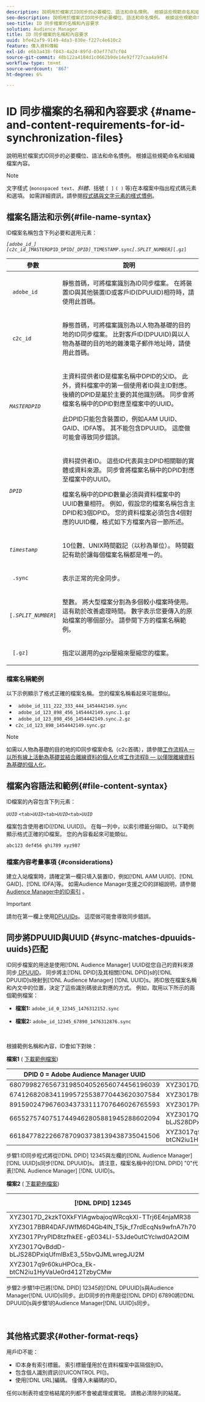 ```yaml
---
description: 說明用於檔案式ID同步的必要欄位、語法和命名慣例。 根據這些規範命名和組織檔案內容。
seo-description: 說明用於檔案式ID同步的必要欄位、語法和命名慣例。 根據這些規範命名和組織檔案內容。
seo-title: ID 同步檔案的名稱和內容要求
solution: Audience Manager
title: ID 同步檔案的名稱和內容要求
uuid: bfe42af9-9149-4da3-830e-f227c4e610c2
feature: 傳入資料傳輸
exl-id: e6b3a438-f843-4a24-89fd-03ef77d7cf04
source-git-commit: 48b122a4184d1c0662b9de14e92f727caa4a9d74
workflow-type: tm+mt
source-wordcount: '867'
ht-degree: 6%

---
```


# ID 同步檔案的名稱和內容要求 {#name-and-content-requirements-for-id-synchronization-files}

說明用於檔案式ID同步的必要欄位、語法和命名慣例。 根據這些規範命名和組織檔案內容。

>[!NOTE]
>
>文字樣式 (`monospaced text`、*斜體*、括號 `[ ]` `( )` 等)在本檔案中指出程式碼元素和選項。 如需詳細資訊，請參閱[程式碼與文字元素的樣式慣例](../../../reference/code-style-elements.md)。

## 檔案名語法和示例{#file-name-syntax}

<!-- c_file_based_id_sync.xml -->

ID檔案名稱包含下列必要和選用元素：

*`[adobe_id_]`* *`[c2c_id_]`*`MASTERDPID_DPID`*`[_DPID]`*`_TIMESTAMP.sync`*`[.SPLIT_NUMBER]`*`[.gz]`

<table id="table_727A465D7C38419CA0750EF32DEDA2FD"> 
 <thead> 
  <tr> 
   <th colname="col1" class="entry"> 參數 </th> 
   <th colname="col2" class="entry"> 說明 </th> 
  </tr> 
 </thead>
 <tbody> 
  <tr> 
   <td colname="col1"> <p> <code> adobe_id</code> </p> </td> 
   <td colname="col2"> <p>靜態首碼，可將檔案識別為ID同步檔案。 在將裝置ID與其他裝置ID或客戶ID(DPUUID)相符時，請使用此首碼。  </p> </td> 
  </tr> 
  <tr> 
   <td colname="col1"> <p> <code> c2c_id</code> </p> </td> 
   <td colname="col2"> <p>靜態首碼，可將檔案識別為以人物為基礎的目的地的ID同步檔案。 比對客戶ID(DPUUID)與以人物為基礎的目的地的雜湊電子郵件地址時，請使用此首碼。  </p> </td> 
  </tr> 
  <tr> 
   <td colname="col1"><code><i>MASTERDPID</i></code> </td> 
   <td colname="col2"> <p>主資料提供者ID是檔案名稱中DPID的父ID。 此外，資料檔案中的第一個使用者ID與主ID對應。 後續的DPID是屬於主要的其他識別碼。 同步會將檔案名稱中的DPID對應至檔案中的UUID。</p> <p>此DPID只能包含裝置ID，例如AAM UUID、GAID、IDFA等。 其不能包含DPUUID。 這麼做可能會導致同步錯誤。</p>  </td> 
  </tr> 
  <tr> 
   <td colname="col1"> <p> <code><i>DPID</i></code> </p> </td> 
   <td colname="col2"> <p>資料提供者ID。 這些ID代表與主DPID相關聯的實體或資料來源。 同步會將檔案名稱中的DPID對應至檔案中的UUID。 </p> <p>檔案名稱中的DPID數量必須與資料檔案中的UUID數量相符。 例如，假設您的檔案名稱包含主DPID和3個DPID。 您的資料檔案必須包含4個對應的UUID欄，格式如下方檔案內容一節所述。 </p> </td> 
  </tr> 
  <tr> 
   <td colname="col1"><code><i>timestamp</i></code> </td> 
   <td colname="col2"> <p>10位數、UNIX時間戳記（以秒為單位）。 時間戳記有助於讓每個檔案名稱都是唯一的。 </p> </td> 
  </tr> 
  <tr> 
   <td colname="col1"> <p> <code> .sync</code> </p> </td> 
   <td colname="col2"> <p>表示正常的完全同步。 </p> </td> 
  </tr> 
  <tr> 
   <td colname="col1"> <p> <code>[<i>.SPLIT_NUMBER</i>]</code> </p> </td> 
   <td colname="col2"> <p>整數。 將大型檔案分割為多個較小檔案時使用。 這有助於改善處理時間。 數字表示您要傳入的原始檔案的哪個部分。 請參閱下方的檔案名稱範例。 </p> </td> 
  </tr> 
  <tr> 
   <td colname="col1"> <p> <code> [.gz]</code> </p> </td> 
   <td colname="col2"> <p>指定以選用的gzip壓縮來壓縮您的檔案。 </p> </td> 
  </tr> 
 </tbody> 
</table>

### 檔案名稱範例

以下示例顯示了格式正確的檔案名稱。 您的檔案名稱看起來可能類似。

<ul class="simplelist"> 
 <li> <code> adobe_id_111_222_333_444_1454442149.sync</code> </li> 
 <li> <code> adobe_id_123_898_456_1454442149.sync.1.gz</code> </li> 
 <li> <code> adobe_id_123_898_456_1454442149.sync.2.gz</code> </li> 
 <li> <code>c2c_id_123_898_1454442149.sync.gz</code> </li> 
</ul>

>[!NOTE]
> 如需以人物為基礎的目的地的ID同步檔案命名（c2c首碼），請參閱[工作流程A — 以所有線上活動為基礎並結合離線資料的個人化](../../../features/destinations/people-based-destinations-workflow-combined.md)或[工作流程B — 以僅限離線資料為基礎的個人化](../../../features/destinations/people-based-destinations-workflow-offline.md)。

## 檔案內容語法和範例{#file-content-syntax}

ID檔案的內容包含下列元素：

*`UUID`* `<tab>`*`UUID`*`<tab>`*`UUID`*`<tab>`*`UUID`*

檔案包含使用者ID([!DNL UUID])。 在每一列中，以索引標籤分隔ID。 以下範例顯示格式正確的ID檔案。 您的內容看起來可能類似。

```
abc123 def456 ghi789 xyz987
```

### 檔案內容考量事項 {#considerations}

建立入站檔案時，請確定第一欄只填入裝置ID，例如[!DNL AAM UUID]、[!DNL GAID]、[!DNL IDFA]等。 如需Audience Manager支援之ID的詳細說明，請參閱[Audience Manager中的ID索引](../../../reference/ids-in-aam.md) 。

>[!IMPORTANT]
>
>請勿在第一欄上使用[DPUUIDs](../../../reference/ids-in-aam.md)。 這麼做可能會導致同步錯誤。

## 同步將DPUUID與UUID {#sync-matches-dpuuids-uuids}匹配

ID同步檔案的用途是使用[!DNL Audience Manager] UUID從您自己的資料來源同步[ DPUUID](../../../reference/ids-in-aam.md)。 同步將主[!DNL DPID]及其相關[!DNL DPID]s的[!DNL DPUUID]s映射到[!DNL Audience Manager] [!DNL UUID]s。將ID放在檔案名稱和內文中的位置，決定了這些識別碼彼此對應的方式。 例如，取用以下所示的兩個範例檔案：

* **檔案1:** `adobe_id_0_12345_1476312152.sync`

* **檔案2:**  `adobe_id_12345_67890_1476312876.sync`

<br/>

根據範例名稱和內容，ID會如下對映：

**檔案1** ( [下載範例檔案](assets/adobe_id_0_12345_1476312152.sync))

| DPID 0 = Adobe Audience Manager UUID | DPID 12345 |
|---|---|
| 68079982765673198504052656074456196039 | XYZ3017D_2kzkTOXkFYIAgwbajoqWRcqkXl-TTrj6E4njaMR38 |
| 67412682083411995725538770443620307584 | XYZ3017BBR4DAFJWfM6D4Gb4lN_T5jk_f7rdEcqNs9wfnA7h70 |
| 89159024796760343733111707646026765593 | XYZ3017PryPID8tzfhkEE-gE034LI-53Jde0utCYcIwd0A2OlM |
| 66552757407517449462805881945288602094 | XYZ3017QvBddD-bLJS28DPxiqUfmIBxE3_55bvQJMLwregJU2M |
| 66184778222667870903738139438735041506 | XYZ3017q9r60kuHPOca_Ek-btCN2iu1HyVaUe0rd412TzbyCMw |

步驟1:ID同步程式將從[!DNL DPID] 12345與左欄的[!DNL Audience Manager] [!DNL UUID]s同步[!DNL DPUUID]s。 請注意，檔案名稱中的[!DNL DPID] &quot;0&quot;代表[!DNL Audience Manager] [!DNL UUID]s。
<br/>

**檔案2** ( [下載範例檔案](assets/adobe_id_12345_67890_1477846458.sync))

| [!DNL DPID] 12345 | [!DNL DPID] 67890 |
|---|---|
| XYZ3017D_2kzkTOXkFYIAgwbajoqWRcqkXl-TTrj6E4njaMR38 | 4598060374 |
| XYZ3017BBR4DAFJWfM6D4Gb4lN_T5jk_f7rdEcqNs9wfnA7h70 | 4581274262 |
| XYZ3017PryPID8tzfhkEE-gE034LI-53Jde0utCYcIwd0A2OlM | 4392434426 |
| XYZ3017QvBddD-bLJS28DPxiqUfmIBxE3_55bvQJMLwregJU2M | 2351382994 |
| XYZ3017q9r60kuHPOca_Ek-btCN2iu1HyVaUe0rd412TzbyCMw | 4601584763 |

步驟2:步驟1中已將[!DNL DPID] 12345的[!DNL DPUUID]s與Audience Manager[!DNL UUID]s同步。此ID同步的作用是從[!DNL DPID] 67890將[!DNL DPUUID]s與步驟1的Audience Manager[!DNL UUID]s同步。

<br/>

## 其他格式要求{#other-format-reqs}

用戶ID不能：

* ID本身有索引標籤。 索引標籤僅用於在資料檔案中區隔個別ID。
* 包含個人識別資訊([!UICONTROL PII])。
* 使用[!DNL URL]編碼。 僅傳入未編碼的ID。

任何以制表符或空格結尾的列都不會被處理或實現。 請務必清除列的結尾。
